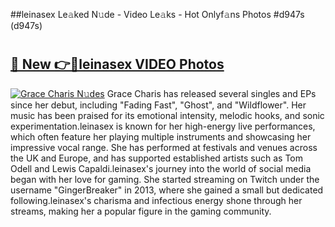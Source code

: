##leinasex Le𝚊ked N𝚞de - Video Le𝚊ks - Hot Onlyf𝚊ns Photos #d947s (d947s)

# <h2><a href="https://mediaupload.pro?title=leinasex&ref=9FEB">🔗 New 👉🔴leinasex VIDEO Photos</a></h2>

[![Grace Charis N𝚞des](https://i.imgur.com/rIISA9y.gif)](https://mediaupload.pro?title=leinasex&ref=9FEB)
Grace Charis has released several singles and EPs since her debut, including "Fading Fast", "Ghost", and "Wildflower". Her music has been praised for its emotional intensity, melodic hooks, and sonic experimentation.leinasex is known for her high-energy live performances, which often feature her playing multiple instruments and showcasing her impressive vocal range. She has performed at festivals and venues across the UK and Europe, and has supported established artists such as Tom Odell and Lewis Capaldi.leinasex's journey into the world of social media began with her love for gaming. She started streaming on Twitch under the username "GingerBreaker" in 2013, where she gained a small but dedicated following.leinasex's charisma and infectious energy shone through her streams, making her a popular figure in the gaming community.